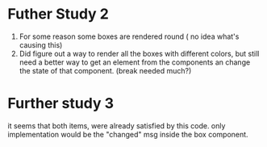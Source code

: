 # Futher Study 2

1. For some reason some boxes are rendered round ( no idea what's causing this)
2. Did figure out a way to render all the boxes with different colors, but still need a better way
   to get an element from the components an change the state of that component.
   (break needed much?)

# Further study 3

it seems that both items, were already satisfied by this code. only implementation would be the
"changed" msg inside the box component.
